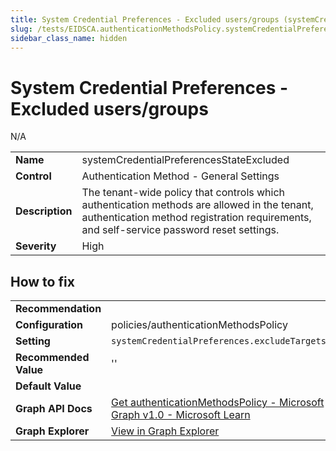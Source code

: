 ```yaml
---
title: System Credential Preferences - Excluded users/groups (systemCredentialPreferencesStateExcluded)
slug: /tests/EIDSCA.authenticationMethodsPolicy.systemCredentialPreferencesStateExcluded
sidebar_class_name: hidden
---
```


# System Credential Preferences - Excluded users/groups

N/A

| | |
|-|-|
| **Name** | systemCredentialPreferencesStateExcluded |
| **Control** | Authentication Method - General Settings |
| **Description** | The tenant-wide policy that controls which authentication methods are allowed in the tenant, authentication method registration requirements, and self-service password reset settings. |
| **Severity** | High |

## How to fix
| | |
|-|-|
| **Recommendation** |  |
| **Configuration** | policies/authenticationMethodsPolicy |
| **Setting** | `systemCredentialPreferences.excludeTargets.id` |
| **Recommended Value** | '' |
| **Default Value** |  |
| **Graph API Docs** | [Get authenticationMethodsPolicy - Microsoft Graph v1.0 - Microsoft Learn](https://learn.microsoft.com/en-us/graph/api/authenticationmethodspolicy-get) |
| **Graph Explorer** | [View in Graph Explorer](https://developer.microsoft.com/en-us/graph/graph-explorer?request=policies/authenticationMethodsPolicy&method=GET&version=beta&GraphUrl=https://graph.microsoft.com) |



